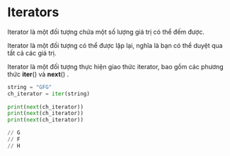 # Iterators

Iterator là một đối tượng chứa một số lượng giá trị có thể đếm được.

Iterator là một đối tượng có thể được lặp lại, nghĩa là bạn có thể duyệt qua tất cả các giá trị.

Iterator là một đối tượng thực hiện giao thức iterator, bao gồm các phương thức **iter**() và **next**() .

```python
string = "GFG"
ch_iterator = iter(string)
 
print(next(ch_iterator))
print(next(ch_iterator))
print(next(ch_iterator))

// G
// F
// H
```
